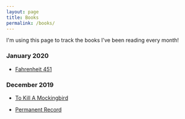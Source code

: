```yaml
---
layout: page
title: Books
permalink: /books/
---
```


I'm using this page to track the books I've been reading every month!

### January 2020

* [Fahrenheit 451](https://www.amazon.ca/Fahrenheit-451-Novel-Ray-Bradbury/dp/1451673310)

### December 2019

* [To Kill A Mockingbird](https://www.amazon.ca/Kill-Mockingbird-Harper-Lee/dp/0446310786)

* [Permanent Record](https://www.amazon.ca/dp/B07STQPGH6/ref=dp-kindle-redirect?_encoding=UTF8&btkr=1)
